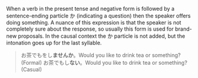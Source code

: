 When a verb in the present tense and negative form is followed by a sentence-ending particle か (indicating a question) then the speaker offers doing something. A nuance of this expression is that the speaker is not completely sure about the response, so usually this form is used for brand-new proposals.
In the causal context the か particle is not added, but the intonation goes up for the last syllable.
>お茶でもをし**ませんか**。Would you like to drink tea or something? (Formal)
>お茶でもし**ない**。Would you like to drink tea or something? (Casual)